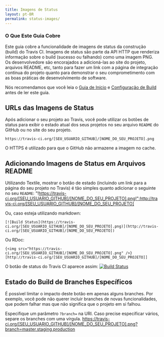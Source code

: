 ```yaml
---
title: Imagens de Status
layout: pt-BR
permalink: status-images/
---
```


### O Que Este Guia Cobre

Este guia cobre a funcionalidade de imagens de status da construção (build) do Travis CI. Imagens de status são parte da API HTTP que renderiza informação sobre o build (sucesso ou falhando) como uma imagem PNG. Os desenvolvedore são encorajados a adicioná-las ao site do projeto, arquivos README, etc, tanto para fazer um link com a página de integração contínua do projeto quanto para demonstrar o seu comprometimento com as boas práticas de desenvolvimento de software.

Nós recomendamos que você leia o [Guia de Início](/pt-BR/user/getting-started/) e [Configuração de Build](/pt-BR/docs/user/build-configuration/) antes de ler este guia.

## URLs das Imagens de Status

Após adicionar o seu projeto ao Travis, você pode utilizar os botões de status para exibir o estado atual dos seus projetos no seu arquivo `README` do GitHub ou no site do seu projeto.

    https://travis-ci.org/[SEU_USUARIO_GITHUB]/[NOME_DO_SEU_PROJETO].png

O HTTPS é utilizado para que o GitHub não armazene a imagem no cache.

## Adicionando Imagens de Status em Arquivos README

Utilizando Textile, mostrar o botão de estado (incluindo um link para a página do seu projeto no Travis) é tão simples quanto adicionar o seguinte no seu `README`:
    "!https://travis-ci.org/[SEU_USUARIO_GITHUB]/[NOME_DO_SEU_PROJETO].png!":http://travis-ci.org/[SEU_USUARIO_GITHUB]/[NOME_DO_SEU_PROJETO]

Ou, caso esteja utilizando markdown:

    [![Build Status](https://travis-ci.org/[SEU_USUARIO_GITHUB]/[NOME_DO_SEU_PROJETO].png)](http://travis-ci.org/[SEU_USUARIO_GITHUB]/[NOME_DO_SEU_PROJETO])

Ou RDoc:

    {<img src="https://travis-ci.org/[SEU_USUARIO_GITHUB]/[NOME_DO_SEU_PROJETO].png" />}[http://travis-ci.org/[SEU_USUARIO_GITHUB]/[NOME_DO_SEU_PROJETO]]

O botão de status do Travis CI aparece assim: [![Build Status](https://travis-ci.org/travis-ci/travis-ci.png)](http://travis-ci.org/travis-ci/travis-ci)

## Estado do Build de Branches Específicos

É possível limitar o impacto deste botão em apenas alguns branches. Por exemplo, você pode não querer incluir branches de novas funcionalidades, que podem falhar mas que não significa que o projeto em si falhou.

Especifique um parâmetro `?branch=` na URI. Caso precise especificar vários, separe os branches com uma vírgula.
    https://travis-ci.org/[SEU_USUARIO_GITHUB]/[NOME_DO_SEU_PROJETO].png?branch=master,staging,production
